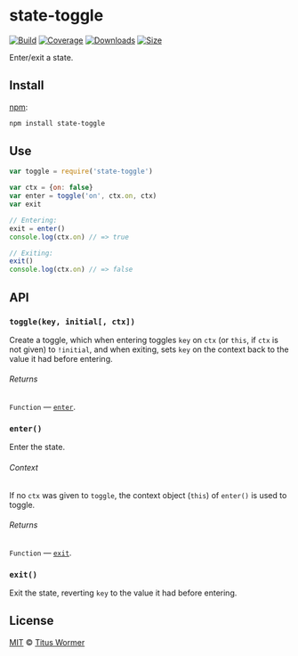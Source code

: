 # state-toggle

[![Build][build-badge]][build]
[![Coverage][coverage-badge]][coverage]
[![Downloads][downloads-badge]][downloads]
[![Size][size-badge]][size]

Enter/exit a state.

## Install

[npm][]:

```sh
npm install state-toggle
```

## Use

```js
var toggle = require('state-toggle')

var ctx = {on: false}
var enter = toggle('on', ctx.on, ctx)
var exit

// Entering:
exit = enter()
console.log(ctx.on) // => true

// Exiting:
exit()
console.log(ctx.on) // => false
```

## API

### `toggle(key, initial[, ctx])`

Create a toggle, which when entering toggles `key` on `ctx` (or `this`, if `ctx`
is not given) to `!initial`, and when exiting, sets `key` on the context back to
the value it had before entering.

###### Returns

`Function` — [`enter`][enter].

### `enter()`

Enter the state.

###### Context

If no `ctx` was given to `toggle`, the context object (`this`) of `enter()` is
used to toggle.

###### Returns

`Function` — [`exit`][exit].

### `exit()`

Exit the state, reverting `key` to the value it had before entering.

## License

[MIT][license] © [Titus Wormer][author]

<!-- Definitions -->

[build-badge]: https://img.shields.io/travis/wooorm/state-toggle.svg
[build]: https://travis-ci.org/wooorm/state-toggle
[coverage-badge]: https://img.shields.io/codecov/c/github/wooorm/state-toggle.svg
[coverage]: https://codecov.io/github/wooorm/state-toggle
[downloads-badge]: https://img.shields.io/npm/dm/state-toggle.svg
[downloads]: https://www.npmjs.com/package/state-toggle
[size-badge]: https://img.shields.io/bundlephobia/minzip/state-toggle.svg
[size]: https://bundlephobia.com/result?p=state-toggle
[npm]: https://docs.npmjs.com/cli/install
[license]: license
[author]: https://wooorm.com
[enter]: #enter
[exit]: #exit
